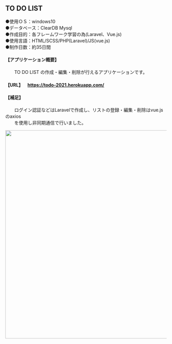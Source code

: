 ## TO DO LIST  
  
●使用ＯＳ：windows10  
●データベース：ClearDB Mysql  
●作成目的：各フレームワーク学習の為(Laravel、Vue.js)  
●使用言語：HTML/SCSS/PHP(Laravel)/JS(vue.js)  
●制作日数：約35日間

#### 【アプリケーション概要】　
&emsp;&emsp;TO DO LIST の作成・編集・削除が行えるアプリケーションです。 
#### 【URL】&emsp;https://todo-2021.herokuapp.com/<br> 
#### 【補足】<br>
&emsp;&emsp;ログイン認証などはLaravelで作成し、リストの登録・編集・削除はvue.jsのaxios<br> 
&emsp;&emsp;を使用し非同期通信で行いました。<br> 

<img src="https://user-images.githubusercontent.com/73923419/108955658-e77dc380-76b1-11eb-942f-13bc8bbe3f67.gif" width="650px">
